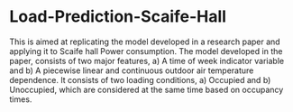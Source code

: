 # Load-Prediction-Scaife-Hall
This is aimed at replicating the model developed in a research paper and applying it to Scaife hall Power consumption.
The model developed in the paper, consists of two major features, 
a) A time of week indicator variable and 
b) A piecewise linear and continuous outdoor air temperature dependence.
It consists of two loading conditions, a) Occupied and b) Unoccupied, which are considered at the same time based on occupancy times.
